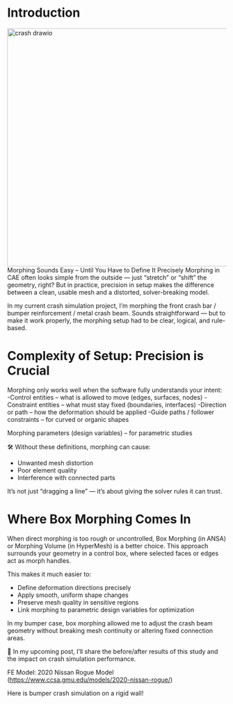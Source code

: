 # Introduction
<img width="757" height="548" alt="crash drawio" src="https://github.com/user-attachments/assets/4915e91a-2e2b-4fd2-9525-589f2cffeadc" />
Morphing Sounds Easy – Until You Have to Define It Precisely
Morphing in CAE often looks simple from the outside — just “stretch” or “shift” the geometry, right?
But in practice, precision in setup makes the difference between a clean, usable mesh and a distorted, solver-breaking model.

In my current crash simulation project, I’m morphing the front crash bar / bumper reinforcement / metal crash beam.
Sounds straightforward — but to make it work properly, the morphing setup had to be clear, logical, and rule-based.

# Complexity of Setup: Precision is Crucial
Morphing only works well when the software fully understands your intent:
-Control entities – what is allowed to move (edges, surfaces, nodes)
-Constraint entities – what must stay fixed (boundaries, interfaces)
-Direction or path – how the deformation should be applied
-Guide paths / follower constraints – for curved or organic shapes

Morphing parameters (design variables) – for parametric studies

🛠️ Without these definitions, morphing can cause:
- Unwanted mesh distortion
- Poor element quality
- Interference with connected parts

It’s not just “dragging a line” — it’s about giving the solver rules it can trust.

# Where Box Morphing Comes In
When direct morphing is too rough or uncontrolled, Box Morphing (in ANSA) or Morphing Volume (in HyperMesh) is a better choice.
This approach surrounds your geometry in a control box, where selected faces or edges act as morph handles.

This makes it much easier to:

- Define deformation directions precisely
- Apply smooth, uniform shape changes
- Preserve mesh quality in sensitive regions
- Link morphing to parametric design variables for optimization

In my bumper case, box morphing allowed me to adjust the crash beam geometry without breaking mesh continuity or altering fixed connection areas.

📌 In my upcoming post, I’ll share the before/after results of this study and the impact on crash simulation performance.

FE Model: 2020 Nissan Rogue Model (https://www.ccsa.gmu.edu/models/2020-nissan-rogue/)

Here is bumper crash simulation on a rigid wall!
